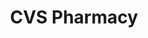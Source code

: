 ---
title: "CVS Pharmacy"
url: /san-antonio/cvs-pharmacy-east-southcross-boulevard/
shop: chemist
---